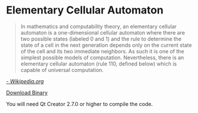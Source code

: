 Elementary Cellular Automaton
===========================

>In mathematics and computability theory, an elementary cellular automaton is a one-dimensional cellular automaton where there are two possible states (labeled 0 and 1) and the rule to determine the state of a cell in the next generation depends only on the current state of the cell and  its two immediate neighbors. As such it is one of the simplest possible models of computation. Nevertheless, there is an elementary cellular  automaton (rule 110, defined below) which is capable of universal computation. 

*[- Wikipedia.org](http://en.wikipedia.org/wiki/Elementary_cellular_automaton)*

[Download Binary](https://github.com/Theverat/ElementaryCellularAutomaton/releases/tag/v1.0)

You will need Qt Creator 2.7.0 or higher to compile the code.
